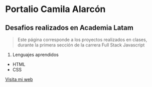 # Portalio Camila Alarcón
## Desafios realizados en Academia Latam
> Este página corresponde a los proyectos realizados en clases, durante la primera sección de la carrera Full Stack Javascript
1. Lenguajes aprendidos
* HTML
* CSS

[Visita mi web](https://Camijaviera.github.io)
